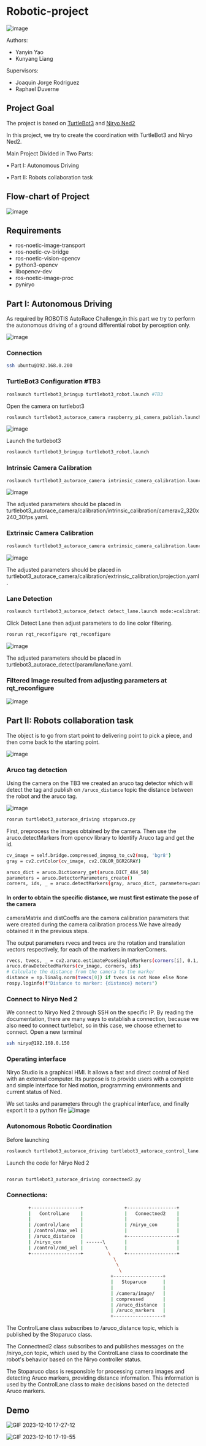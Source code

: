 # Robotic-project
![image](https://github.com/kebiabc/Robotic-project/assets/33951067/18f3dc17-559d-4c00-8651-ed4b7578514d)

Authors:
  - Yanyin Yao 
  - Kunyang Liang

Supervisors:
 - Joaquin Jorge Rodriguez
 - Raphael Duverne

## Project Goal
The project is based on [TurtleBot3](https://emanual.robotis.com/docs/en/platform/turtlebot3/autonomous_driving/#autonomous-driving)
and [Niryo Ned2](https://docs.niryo.com/product/ned2/v1.0.0/en/index.html)

In this project, we try to create the coordination with TurtleBot3 and Niryo Ned2.

Main Project Divided in Two Parts:

• Part I: Autonomous Driving

• Part II: Robots collaboration task
## Flow-chart of Project 

![image](https://github.com/kebiabc/Robotic-project/assets/33951067/4c2c992b-5199-48aa-ae3a-857cf4e277ab)

## Requirements
- ros-noetic-image-transport 
- ros-noetic-cv-bridge 
- ros-noetic-vision-opencv 
- python3-opencv 
- libopencv-dev 
- ros-noetic-image-proc
- pyniryo

## Part I: Autonomous Driving
As required by ROBOTIS AutoRace Challenge,in this part we try to perform the autonomous driving of a ground differential robot by perception only.

![image](https://github.com/kebiabc/Robotic-project/assets/33951067/c8069536-25b1-46ee-996f-95242f253fca)

### Connection
```bash
ssh ubuntu@192.168.0.200
```

### TurtleBot3 Configuration #TB3
```bash
roslaunch turtlebot3_bringup turtlebot3_robot.launch #TB3
```
Open the camera on turtlebot3
```bash
roslaunch turtlebot3_autorace_camera raspberry_pi_camera_publish.launch
```
![image](https://github.com/kebiabc/Robotic-project/assets/33951067/cee3acd5-9fa1-417a-bef7-ec3c40d4b36d)

Launch the turtlebot3
```bash
roslaunch turtlebot3_bringup turtlebot3_robot.launch 
```     

### Intrinsic Camera Calibration
```bash
roslaunch turtlebot3_autorace_camera intrinsic_camera_calibration.launch mode:=calibration
```
![image](https://github.com/kebiabc/Robotic-project/assets/33951067/1a9b8f6a-6f4c-41b1-aa4b-206dbd55ce45)

The adjusted parameters should be placed in turtlebot3_autorace_camera/calibration/intrinsic_calibration/camerav2_320x240_30fps.yaml.

### Extrinsic Camera Calibration
```bash
roslaunch turtlebot3_autorace_camera extrinsic_camera_calibration.launch mode:=calibration
```
![image](https://github.com/kebiabc/Robotic-project/assets/33951067/1493df54-6545-4f46-a2ee-a32ee1f39642)

The adjusted parameters should be placed in turtlebot3_autorace_camera/calibration/extrinsic_calibration/projection.yaml.

### Lane Detection
```bash
roslaunch turtlebot3_autorace_detect detect_lane.launch mode:=calibration
```

Click Detect Lane then adjust parameters to do line color filtering.
```bash
rosrun rqt_reconfigure rqt_reconfigure
```
![image](https://github.com/kebiabc/Robotic-project/assets/33951067/724c13f7-1fc9-4613-9b66-312a38a4881c)

The adjusted parameters should be placed in turtlebot3_autorace_detect/param/lane/lane.yaml.

### Filtered Image resulted from adjusting parameters at rqt_reconfigure

![image](https://github.com/kebiabc/Robotic-project/assets/33951067/dc08bc5b-656d-4604-8b7a-4e714fbc6dd8)



## Part II: Robots collaboration task
The object is to go from start point to delivering point to pick a piece, and then come back to the starting point.

![image](https://github.com/kebiabc/Robotic-project/assets/33951067/97822208-a4b5-4bcc-bac3-7b730c67433b)

### Aruco tag detection

Using the camera on the TB3 we created an aruco tag detector which will detect the tag and publish on `/aruco_distance` topic the distance between the robot and the aruco tag.

![image](https://github.com/kebiabc/Robotic-project/assets/33951067/f8ac90d7-81a7-494e-a1ab-2b0acba10d8f)


```bash
rosrun turtlebot3_autorace_driving stoparuco.py
```
First, preprocess the images obtained by the camera.
Then use the aruco.detectMarkers from opencv library to Identify Aruco tag and get the id.
```bash
cv_image = self.bridge.compressed_imgmsg_to_cv2(msg, 'bgr8')
gray = cv2.cvtColor(cv_image, cv2.COLOR_BGR2GRAY)

aruco_dict = aruco.Dictionary_get(aruco.DICT_4X4_50)
parameters = aruco.DetectorParameters_create()       
corners, ids, _ = aruco.detectMarkers(gray, aruco_dict, parameters=parameters)
```
#### In order to obtain the specific distance, we must first estimate the pose of the camera
cameraMatrix and distCoeffs are the camera calibration parameters that were created during the camera calibration process.We have already obtained it in the previous steps.

The output parameters rvecs and tvecs are the rotation and translation vectors respectively, for each of the markers in markerCorners.
```bash
rvecs, tvecs, _ = cv2.aruco.estimatePoseSingleMarkers(corners[i], 0.1, self.camera_matrix, self.dist_coeffs)
aruco.drawDetectedMarkers(cv_image, corners, ids)
# Calculate the distance from the camera to the marker
distance = np.linalg.norm(tvecs[0]) if tvecs is not None else None
rospy.loginfo(f"Distance to marker: {distance} meters")
```   
### Connect to Niryo Ned 2 
We connect to Niryo Ned 2 through SSH on the specific IP. By reading the documentation, there are many ways to establish a connection, because we also need to connect turtlebot, so in this case, we choose ethernet to connect.
Open a new terminal 

```bash
ssh niryo@192.168.0.150
```

### Operating interface
Niryo Studio is a graphical HMI. It allows a fast and direct control of Ned with an external computer.
Its purpose is to provide users with a complete and simple interface for Ned motion, programming environments and current status of Ned.

We set tasks and parameters through the graphical interface, and finally export it to a python file
![image](https://github.com/kebiabc/Robotic-project/assets/33951067/8dea1538-c6e4-4c11-b7a0-437cc49d4192)


### Autonomous Robotic Coordination
Before launching
```bash
roslaunch turtlebot3_autorace_driving turtlebot3_autorace_control_lane.launch
```
Launch the code for Niryo Ned 2
```bash

rosrun turtlebot3_autorace_driving connectned2.py

```
### Connections:
```bash
        +------------------+               +------------------+
        |   ControlLane    |               |   Connectned2    |
        |                  |               |                  |
        | /control/lane    |               | /niryo_con       |
        | /control/max_vel |               |                  |
        | /aruco_distance  |               +------------------+
        | /niryo_con       | ------\       |                  |
        | /control/cmd_vel |        \      |                  |
        +------------------+         \     +------------------+
                                       \
                                        \
                                         \
                                      +------------------+
                                      |   Stoparuco      |
                                      |                  |
                                      | /camera/image/   |
                                      | compressed       |
                                      | /aruco_distance  |
                                      | /aruco_markers   |
                                      +------------------+
```

The ControlLane class subscribes to /aruco_distance topic, which is  published by the Stoparuco class.

The Connectned2 class subscribes to and publishes messages on the /niryo_con topic, which used by the ControlLane class to coordinate the robot's behavior based on the Niryo controller status.

The Stoparuco class is responsible for processing camera images and detecting Aruco markers, providing distance information. This information is used by the ControlLane class to make decisions based on the detected Aruco markers.

## Demo
![GIF 2023-12-10 17-27-12](https://github.com/kebiabc/Robotic-project/assets/33951067/839a0c90-f378-4dc9-86ec-ca72292314fe)


![GIF 2023-12-10 17-19-55](https://github.com/kebiabc/Robotic-project/assets/33951067/e92541d5-2c1d-40b7-91ea-a095e2d93e6e)


